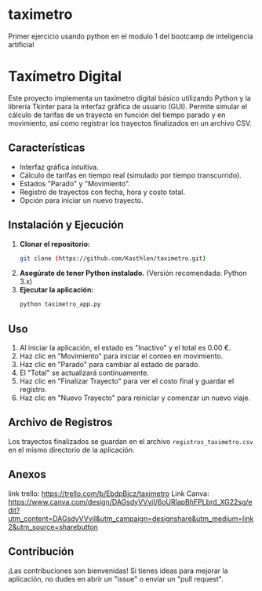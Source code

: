 # taximetro
Primer ejercicio usando python en el modulo 1 del bootcamp de inteligencia artificial 

#  Taxímetro Digital

Este proyecto implementa un taxímetro digital básico utilizando Python y la librería Tkinter para la interfaz gráfica de usuario (GUI). Permite simular el cálculo de tarifas de un trayecto en función del tiempo parado y en movimiento, así como registrar los trayectos finalizados en un archivo CSV.

## Características

* Interfaz gráfica intuitiva.
* Cálculo de tarifas en tiempo real (simulado por tiempo transcurrido).
* Estados "Parado" y "Movimiento".
* Registro de trayectos con fecha, hora y costo total.
* Opción para iniciar un nuevo trayecto.

## Instalación y Ejecución

1.  **Clonar el repositorio:**
    ```bash
    git clone (https://github.com/Kasthlen/taximetro.git)
    ```
2.  **Asegúrate de tener Python instalado.** (Versión recomendada: Python 3.x)
3.  **Ejecutar la aplicación:**
    ```bash
    python taximetro_app.py
    ```

## Uso

1.  Al iniciar la aplicación, el estado es "Inactivo" y el total es 0.00 €.
2.  Haz clic en "Movimiento" para iniciar el conteo en movimiento.
3.  Haz clic en "Parado" para cambiar al estado de parado.
4.  El "Total" se actualizará continuamente.
5.  Haz clic en "Finalizar Trayecto" para ver el costo final y guardar el registro.
6.  Haz clic en "Nuevo Trayecto" para reiniciar y comenzar un nuevo viaje.

## Archivo de Registros

Los trayectos finalizados se guardan en el archivo `registros_taximetro.csv` en el mismo directorio de la aplicación.

## Anexos

link trello: https://trello.com/b/EbdpBjcz/taximetro
Link Canva: https://www.canva.com/design/DAGsdyVVvjI/6oURlapBhFPLbrd_XG22sg/edit?utm_content=DAGsdyVVvjI&utm_campaign=designshare&utm_medium=link2&utm_source=sharebutton

## Contribución

¡Las contribuciones son bienvenidas! Si tienes ideas para mejorar la aplicación, no dudes en abrir un "issue" o enviar un "pull request".
